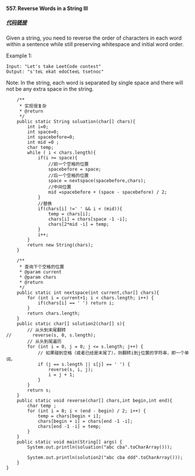 #### 557. Reverse Words in a String III

##### [代码链接](https://github.com/rensuperk/leetCodeStudy/blob/master/src/main/java/ReverseWordsinaStringIII.java)

Given a string, you need to reverse the order of characters in each word within a sentence while still preserving whitespace and initial word order.

Example 1:
```
Input: "Let's take LeetCode contest"
Output: "s'teL ekat edoCteeL tsetnoc"
```

Note: In the string, each word is separated by single space and there will not be any extra space in the string.

```
    /**
     * 实现很复杂
     * @return
     */
    public static String soluation(char[] chars){
        int i=0;
        int space=0;
        int spacebefore=0;
        int mid =0 ;
        char temp;
        while ( i < chars.length){
            if(i >= space){
                //前一个空格的位置
                spacebefore = space;
                //后一个空格的位置
                space = nextspace(spacebefore,chars);
                //中间位置
                mid =spacebefore + (space - spacebefore) / 2;
            }
            //替换
            if(chars[i] !=' ' && i < (mid)){
                temp = chars[i];
                chars[i] = chars[space -1 -i];
                chars[2*mid -i] = temp;
            }
            i++;
        }
        return new String(chars);
    }

    /**
     * 查询下个空格的位置
     * @param current
     * @param chars
     * @return
     */
    public static int nextspace(int current,char[] chars){
        for (int i = current+1; i < chars.length; i++) {
            if(chars[i] == ' ') return i;
        }
        return chars.length;
    }
    public static char[] solution2(char[] s){
        // 从头到末尾翻转
//        reverse(s, 0, s.length);
        // 从头到尾遍历
        for (int i = 0, j = 0; j <= s.length; j++) {
            // 如果碰到空格（或者已经是末尾了），则翻转i到j位置的字符串，即一个单词。
            if (j == s.length || s[j] == ' ') {
                reverse(s, i, j);
                i = j + 1;
            }
        }
        return s;
    }
    public static void reverse(char[] chars,int begin,int end){
        char temp ;
        for (int i = 0; i < (end - begin) / 2; i++) {
            temp = chars[begin + i];
            chars[begin + i] = chars[end -1 -i];
            chars[end -1 -i] = temp;
        }
    }
    public static void main(String[] args) {
        System.out.println(soluation("abc cba".toCharArray()));

        System.out.println(solution2("abc cba ddd".toCharArray()));
    }
}

```
